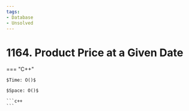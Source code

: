 ```yaml
---
tags:
- Database
- Unsolved
---
```



# 1164. Product Price at a Given Date

=== "C++"

    $Time: O()$

    $Space: O()$

    ```c++
    ```